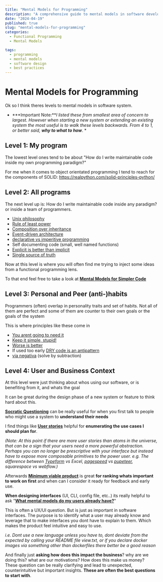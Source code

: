 ```yaml
---
title: "Mental Models for Programming"
description: "A comprehensive guide to mental models in software development, from code to business context"
date: "2024-04-19"
published: true
slug: "mental-models-for-programming"
categories:
  - Functional Programming
  - Mental Models

tags:
  - programming
  - mental models
  - software design
  - best practices
---
```


Mental Models for Programming
=============================

Ok so I think theres levels to mental models in software system.

* ***Important Note:***I listed these from smallest area of concern to largest. However when starting a new system or extending an existing system the most useful is to walk these levels backwards. From 4 to 1, or better said, ***why to what to how****. *

Level 1: My program
-------------------

The lowest level ones tend to be about "How do I write maintainable code inside my own programming paradigm?"

For me when it comes to object orientated programming I tend to reach for the components of SOLID: <https://realpython.com/solid-principles-python/>

Level 2: All programs
---------------------

The next level up is: How do I write maintainable code inside any paradigm? or inside a team of programmers.

-   [Unix philosophy](https://en.wikipedia.org/wiki/Unix_philosophy)
-   [Rule of least power](https://en.wikipedia.org/wiki/Rule_of_least_power)
-   [Composition over inheritance](https://en.wikipedia.org/wiki/Composition_over_inheritance)
-   [Event-driven architecture](https://en.wikipedia.org/wiki/Event-driven_architecture)
-   [declarative vs imperitive programming](https://dev.to/ruizb/declarative-vs-imperative-4a7l)
-   Self documenting code (small, well named functions)
-   [Explicit is better than implicit](https://shopify.engineering/building-mental-models#Explicit)
-   [Single source of truth](https://en.wikipedia.org/wiki/Single_source_of_truth)

Now at this level is where you will often find me trying to inject some ideas from a functional programming lens.

To that end feel free to take a look at [**Mental Models for Simpler Code**](/mental-models-for-simpler-code)


Level 3: Personal and Peer (anti-)habits
----------------------------------------

Programmers (often) overlap in personality traits and set of habits. Not all of them are perfect and some of them are counter to their own goals or the goals of the system

This is where principles like these come in

-   [You arent going to need it](https://en.wikipedia.org/wiki/You_aren%27t_gonna_need_it)
-   [Keep it simple, stupid!](https://en.wikipedia.org/wiki/KISS_principle)
-   [Worse is better](https://en.wikipedia.org/wiki/Worse_is_better)
-   If used too early [DRY code is an antipattern](https://dev.to/jeroendedauw/the-fallacy-of-dry)
-   [via negativa](https://fronterablog.com/via-negativa-solution-through-subtraction) (solve by subtraction)

Level 4: User and Business Context
----------------------------------

At this level were just thinking about whos using our software, or is benefiting from it, and whats the goal

It can be great during the design phase of a new system or feature to think hard about this.

[**Socratic Questioning**](https://doubleyourfreelancing.com/socratically-question-new-project-leads/) can be really useful for when you first talk to people who might use a system to **understand their needs**

I find things like [**User stories**](https://en.wikipedia.org/wiki/User_story) helpful for **enumerating the use cases I should plan for**.

*(Note: At this point if there are more user stories than atoms in the universe, that can be a sign that your users need a more powerful abstraction. Perhaps you can no longer be prescriptive with your interface but instead have to expose more composable primitives to the power user. e.g. The difference between* [*Typeform*](https://www.typeform.com/) *vs Excel,* [*pagespeed*](https://pagespeed.web.dev/) *vs* [*pupeteer*](https://pptr.dev/)*, squarespace vs webflow.)*

Afterwards [**Minimum viable product**](https://en.wikipedia.org/wiki/Minimum_viable_product) is great **for ranking whats important to work on first** and when can I consider it ready for feedback and early use.

**When designing interfaces** (UI, CLI, config file, etc..) its really helpful to ask "[**What mental models do my users already have?**](https://careerfoundry.com/en/blog/ux-design/mental-models-ux-design/)"

This is often a UX/UI question. But is just as important in software interfaces. The purpose is to identify what a user may already know and leverage that to make interfaces you dont have to explain to them. Which makes the product feel intuitive and easy to use.

*i.e. Dont use a new language unless you have to, dont deviate from the expected by calling your README file view.txt, or if you declare docker images via something other than dockerfiles there better be a good reason*

And finally just **asking how does this impact the business**? why are we doing this? what are our motivations? How does this make us money? These question can be really clarifying and lead to unexpected, counterintuitive but important insights. **These are often the best questions to start with**.
